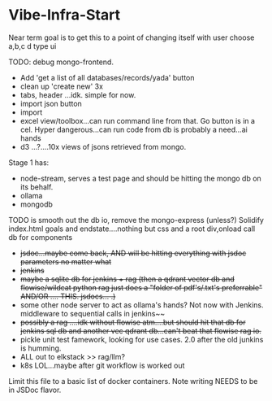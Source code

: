 # Vibe-Infra-Start
Near term goal is to get this to a point of changing itself with user choose a,b,c d type ui 

TODO: debug mongo-frontend.
- Add 'get a list of all databases/records/yada' button
- clean up 'create new' 3x
- tabs, header ...idk. simple for now.
- import json button
- import 
- excel view/toolbox...can run command line from that. Go button is in a cel. Hyper dangerous...can run code from db is probably a need...ai hands
- d3 ...?....10x views of jsons retrieved from mongo. 

Stage 1 has: 
- node-stream, serves a test page and should be hitting the mongo db on its behalf.
- ollama
- mongodb 

TODO is smooth out the db io, remove the mongo-express (unless?)
Solidify index.html goals and endstate....nothing but css and a root div,onload call db for components


- ~~jsdoc...maybe come back, AND will be hitting everything with jsdoc parameters no matter what~~
- ~~jenkins~~
- ~~maybe a sqlite db for jenkins + rag (then a qdrant vector db and flowise/wildcat python rag just does a "folder of pdf's/.txt's preferrable" AND/OR .... THIS. jsdocs... .)~~
- some other node server to act as ollama's hands? Not now with Jenkins. middleware to sequential calls in jenkins~~
- ~~possibly a rag ....idk without flowise atm....but should hit that db for jenkins sql db and another vec qdrant db...can't beat that flowise rag io.~~
- pickle unit test famework, looking for use cases. 2.0 after the old junkins is humming.
- ALL out to elkstack >> rag/llm?
- k8s LOL...maybe after git workflow is worked out


Limit this file to a basic list of docker containers. Note writing NEEDS to be in JSDoc flavor.
